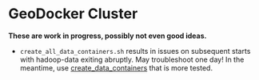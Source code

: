 # GeoDocker Cluster

__These are work in progress, possibly not even good ideas.__

* `create_all_data_containers.sh` results in issues on subsequent starts with hadoop-data exiting abruptly. May troubleshoot one day!  In the meantime, use [create_data_containers](../create_data_containers.sh) that is more tested.
